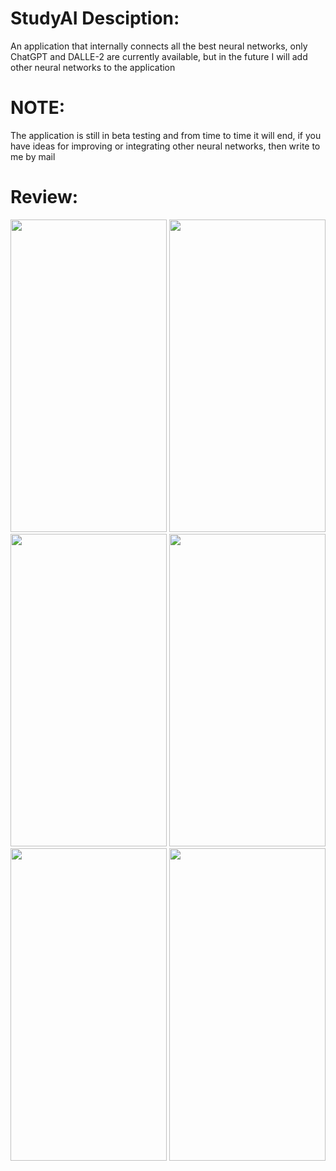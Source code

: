 # StudyAI Desciption: 
An application that internally connects all the best neural networks, only ChatGPT and DALLE-2 are currently available, but in the future I will add other neural networks to the application

# NOTE:
The application is still in beta testing and from time to time it will end, if you have ideas for improving or integrating other neural networks, then write to me by mail

# Review:

<img src="https://user-images.githubusercontent.com/83715610/222335095-07c4e968-8975-4723-9c21-4588b151d854.png" width="250" height="500"> <img src="https://user-images.githubusercontent.com/83715610/222335109-079c6ea3-7193-44a0-b95d-611283b88746.png" width="250" height="500"> <img src="https://user-images.githubusercontent.com/83715610/222335122-dc684204-ae04-4d26-8291-461f61065755.png" width="250" height="500"> <img src="https://user-images.githubusercontent.com/83715610/222335132-ccc0c586-362a-485e-a69a-4ee1e94c0b1b.png" width="250" height="500"> <img src="https://user-images.githubusercontent.com/83715610/222335141-5ea4a95b-0133-4d39-b8e0-94e276ae9448.png" width="250" height="500"> <img src="https://user-images.githubusercontent.com/83715610/222335153-2305a468-d992-4c56-92e3-8e8ebb329536.png" width="250" height="500">

